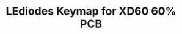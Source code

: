 ---
layout: layouts/keymapdb_entry.njk
OS: []
keymap_author: LEdiodes
firmware: QMK
hasHomeRowMods: False
hasLetterOnThumb: False
hasVerticalCombos: False
thumb: https://i.imgur.com/pDneawX.jpg
imageDate: idk
keyCount: 67
keyboard: DZ60
languages: ['English']
layerCount: 3
title: "LEdiodes Keymap for XD60 60% PCB"
split: False
stagger: row
summary: 
url: https://github.com/LEdiodes/qmk_firmware/tree/master/keyboards/dz60/keymaps/LEdiodes
writeup: https://github.com/LEdiodes/qmk_firmware/tree/master/keyboards/dz60/keymaps/LEdiodes/readme.md
---